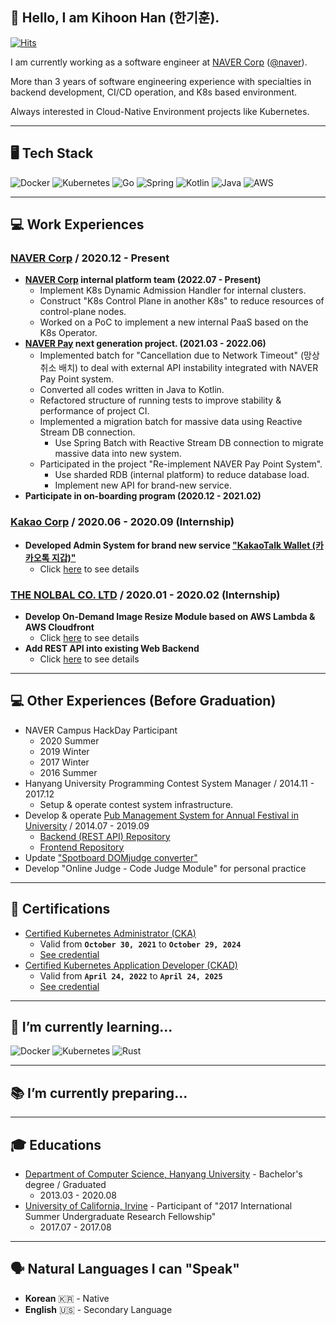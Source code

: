 ## 👋 Hello, I am Kihoon Han (한기훈). 

[![Hits](https://hits.seeyoufarm.com/api/count/incr/badge.svg?url=https%3A%2F%2Fgithub.com%2Fhoony9x&count_bg=%2379C83D&title_bg=%23555555&icon=&icon_color=%23E7E7E7&title=hits&edge_flat=false)](https://hits.seeyoufarm.com)

I am currently working as a software engineer at [NAVER Corp](https://navercorp.com/en) ([@naver](https://github.com/naver)).

More than 3 years of software engineering experience with specialties in backend development, CI/CD operation, and K8s based environment.

Always interested in Cloud-Native Environment projects like Kubernetes.

***

## 🖥  Tech Stack
![Docker](https://img.shields.io/badge/-Docker-blue)
![Kubernetes](https://img.shields.io/badge/-Kubernetes-indigo)
![Go](https://img.shields.io/badge/-Go-blue)
![Spring](https://img.shields.io/badge/-Spring-green)
![Kotlin](https://img.shields.io/badge/-Kotlin-purple)
![Java](https://img.shields.io/badge/-Java-red)
![AWS](https://img.shields.io/badge/-AWS-green)

***

## 💻 Work Experiences

### [NAVER Corp](https://navercorp.com/en) / 2020.12 - Present
- **[NAVER Corp](https://navercorp.com/en) internal platform team (2022.07 - Present)**
  - Implement K8s Dynamic Admission Handler for internal clusters.
  - Construct "K8s Control Plane in another K8s" to reduce resources of control-plane nodes.
  - Worked on a PoC to implement a new internal PaaS based on the K8s Operator.
- **[NAVER Pay](https://pay.naver.com/about) next generation project. (2021.03 - 2022.06)**
  - Implemented batch for "Cancellation due to Network Timeout" (망상취소 배치) to deal with external API instability integrated with NAVER Pay Point system.
  - Converted all codes written in Java to Kotlin.
  - Refactored structure of running tests to improve stability \& performance of project CI.
  - Implemented a migration batch for massive data using Reactive Stream DB connection.
    - Use Spring Batch with Reactive Stream DB connection to migrate massive data into new system.
  - Participated in the project "Re-implement NAVER Pay Point System".
    - Use sharded RDB (internal platform) to reduce database load.
    - Implement new API for brand-new service.
- **Participate in on-boarding program (2020.12 - 2021.02)**

### [Kakao Corp](https://www.kakaocorp.com/?lang=en) / 2020.06 - 2020.09 (Internship)
- **Developed Admin System for brand new service ["KakaoTalk Wallet (카카오톡 지갑)"](https://www.kakaocorp.com/event/wallet/index)**
  - Click [here](work_experiences/kakao_brand_new_service_admin_system.md) to see details

### [THE NOLBAL CO. LTD](https://nolbal.com) / 2020.01 - 2020.02 (Internship)
- **Develop On-Demand Image Resize Module based on AWS Lambda & AWS Cloudfront**
  - Click [here](work_experiences/nolbal_image_resize_module.md) to see details
- **Add REST API into existing Web Backend**
  - Click [here](work_experiences/nolbal_rest_api.md) to see details

***

## 💻 Other Experiences (Before Graduation)
- NAVER Campus HackDay Participant
  - 2020 Summer
  - 2019 Winter
  - 2017 Winter
  - 2016 Summer
- Hanyang University Programming Contest System Manager / 2014.11 - 2017.12
  - Setup & operate contest system infrastructure.
- Develop & operate [Pub Management System for Annual Festival in University](https://hyu-oms.com) / 2014.07 - 2019.09
  - [Backend (REST API) Repository](https://github.com/hoony9x/hyu_oms_api_v3)
  - [Frontend Repository](https://github.com/hoony9x/hyu_oms_webapp_v4)
- Update ["Spotboard DOMjudge converter"](https://github.com/spotboard/spotboard)
- Develop "Online Judge - Code Judge Module" for personal practice

***

## 📝 Certifications
- [Certified Kubernetes Administrator (CKA)](https://www.cncf.io/certification/cka/)
  - Valid from **`October 30, 2021`** to **`October 29, 2024`**
  - [See credential](https://www.credly.com/badges/87b5b5e6-cd70-4e85-a45d-0cbe024dcb66/public_url)
- [Certified Kubernetes Application Developer (CKAD)](https://www.cncf.io/certification/ckad/)
  - Valid from **`April 24, 2022`** to **`April 24, 2025`**
  - [See credential](https://www.credly.com/badges/06e5d8d9-561f-423c-afd8-a739981758d8/public_url)

***

## 🌱 I’m currently learning...
![Docker](https://img.shields.io/badge/-Docker-blue)
![Kubernetes](https://img.shields.io/badge/-Kubernetes-indigo)
![Rust](https://img.shields.io/badge/-Rust-red)

***

## 📚 I’m currently preparing...


***

## 🎓 Educations
- [Department of Computer Science, Hanyang University](http://cs.hanyang.ac.kr/eng/) - Bachelor's degree / Graduated
  - 2013.03 - 2020.08
- [University of California, Irvine](https://uci.edu/) - Participant of "2017 International Summer Undergraduate Research Fellowship"
  - 2017.07 - 2017.08

***

## 🗣️ Natural Languages I can "Speak"
* **Korean** 🇰🇷 - Native
* **English** 🇺🇸 - Secondary Language
